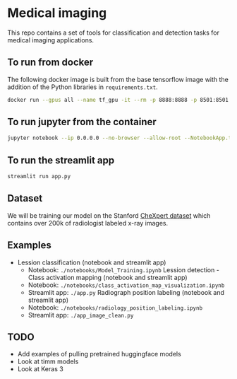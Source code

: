 # Medical imaging

This repo contains a set of tools for classification and detection tasks for medical imaging applications. 

## To run from docker

The following docker image is built from the base tensorflow image with the addition of the Python libraries in `requirements.txt`.

```bash
docker run --gpus all --name tf_gpu -it --rm -p 8888:8888 -p 8501:8501 --entrypoint /bin/bash -w /medical-imaging -v $(pwd):/medical-imaging -v /media/ssd_4TB:/data tensorflow/computervision:v3
```

## To run jupyter from the container

```bash
jupyter notebook --ip 0.0.0.0 --no-browser --allow-root --NotebookApp.token=''
```

## To run the streamlit app

```bash
streamlit run app.py
```

## Dataset
We will be training our model on the Stanford [CheXpert dataset](https://stanfordmlgroup.github.io/competitions/chexpert/) which contains over 200k of radiologist labeled x-ray images.

## Examples
- Lession classification (notebook and streamlit app)
    - Notebook: `./notebooks/Model_Training.ipynb`
Lession detection - Class activation mapping (notebook and streamlit app)
    - Notebook: `./notebooks/class_activation_map_visualization.ipynb`
    - Streamlit app: `./app.py`
Radiograph position labeling (notebook and streamlit app)
    - Notebook: `./notebooks/radiology_position_labeling.ipynb`
    - Streamlit app: `./app_image_clean.py`

## TODO
- Add examples of pulling pretrained huggingface models
- Look at timm models
- Look at Keras 3


